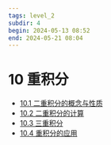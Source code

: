 ```yaml
---
tags: level_2
subdir: 4
begin: 2024-05-13 08:52
end: 2024-05-21 08:04
---
```


# 10 重积分

- [10.1 二重积分的概念与性质](10.1%20二重积分的概念与性质.md)
- [10.2 二重积分的计算](10.2%20二重积分的计算.md)
- [10.3 三重积分](10.3%20三重积分.md)
- [10.4 重积分的应用](10.4%20重积分的应用.md)
